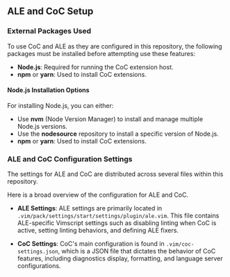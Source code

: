 ## ALE and CoC Setup

### External Packages Used

To use CoC and ALE as they are configured in this repository, the following
packages must be installed before attempting use these features:

- **Node.js**: Required for running the CoC extension host.
- **npm** or **yarn**: Used to install CoC extensions.

#### Node.js Installation Options

For installing Node.js, you can either:

- Use **nvm** (Node Version Manager) to install and manage multiple Node.js versions.
- Use the **nodesource** repository to install a specific version of Node.js.
- **npm** or **yarn**: Used to install CoC extensions.

### ALE and CoC Configuration Settings

The settings for ALE and CoC are distributed across several files within this
repository.

Here is a broad overview of the configuration for ALE and CoC.


- **ALE Settings**: ALE settings are primarily located in
    `.vim/pack/settings/start/settings/plugin/ale.vim`. This file contains
    ALE-specific Vimscript settings such as disabling linting when CoC is
    active, setting linting behaviors, and defining ALE fixers.

- **CoC Settings**: CoC's main configuration is found in
    `.vim/coc-settings.json`, which is a JSON file that dictates the behavior
    of CoC features, including diagnostics display, formatting, and language
    server configurations.
